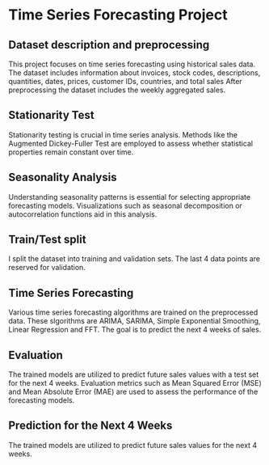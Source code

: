 # Time Series Forecasting Project

## Dataset description and preprocessing

This project focuses on time series forecasting using historical sales data. The dataset includes information about invoices, stock codes, descriptions, quantities, dates, prices, customer IDs, countries, and total sales After preprocessing the dataset includes the weekly aggregated sales.

## Stationarity Test

Stationarity testing is crucial in time series analysis. Methods like the Augmented Dickey-Fuller Test are employed to assess whether statistical properties remain constant over time.

## Seasonality Analysis

Understanding seasonality patterns is essential for selecting appropriate forecasting models. Visualizations such as seasonal decomposition or autocorrelation functions aid in this analysis.

## Train/Test split

I split the dataset into training and validation sets. The last 4 data points are reserved for validation.

## Time Series Forecasting

Various time series forecasting algorithms are trained on the preprocessed data. These slgorithms are ARIMA, SARIMA, Simple Exponential Smoothing, Linear Regression and FFT. The goal is to predict the next 4 weeks of sales.

## Evaluation

The trained models are utilized to predict future sales values with a test set for the next 4 weeks. Evaluation metrics such as Mean Squared Error (MSE) and Mean Absolute Error (MAE) are used to assess the performance of the forecasting models.

## Prediction for the Next 4 Weeks

The trained models are utilized to predict future sales values for the next 4 weeks.
